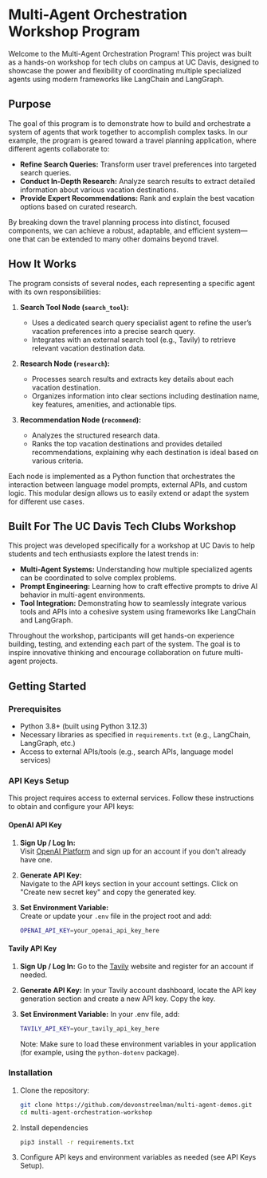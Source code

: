 # Multi-Agent Orchestration Workshop Program

Welcome to the Multi-Agent Orchestration Program! This project was built as a hands-on workshop for tech clubs on campus at UC Davis, designed to showcase the power and flexibility of coordinating multiple specialized agents using modern frameworks like LangChain and LangGraph.

## Purpose

The goal of this program is to demonstrate how to build and orchestrate a system of agents that work together to accomplish complex tasks. In our example, the program is geared toward a travel planning application, where different agents collaborate to:

- **Refine Search Queries:** Transform user travel preferences into targeted search queries.
- **Conduct In-Depth Research:** Analyze search results to extract detailed information about various vacation destinations.
- **Provide Expert Recommendations:** Rank and explain the best vacation options based on curated research.

By breaking down the travel planning process into distinct, focused components, we can achieve a robust, adaptable, and efficient system—one that can be extended to many other domains beyond travel.

## How It Works

The program consists of several nodes, each representing a specific agent with its own responsibilities:

1. **Search Tool Node (`search_tool`):**

   - Uses a dedicated search query specialist agent to refine the user’s vacation preferences into a precise search query.
   - Integrates with an external search tool (e.g., Tavily) to retrieve relevant vacation destination data.

2. **Research Node (`research`):**

   - Processes search results and extracts key details about each vacation destination.
   - Organizes information into clear sections including destination name, key features, amenities, and actionable tips.

3. **Recommendation Node (`recommend`):**
   - Analyzes the structured research data.
   - Ranks the top vacation destinations and provides detailed recommendations, explaining why each destination is ideal based on various criteria.

Each node is implemented as a Python function that orchestrates the interaction between language model prompts, external APIs, and custom logic. This modular design allows us to easily extend or adapt the system for different use cases.

## Built For The UC Davis Tech Clubs Workshop

This project was developed specifically for a workshop at UC Davis to help students and tech enthusiasts explore the latest trends in:

- **Multi-Agent Systems:** Understanding how multiple specialized agents can be coordinated to solve complex problems.
- **Prompt Engineering:** Learning how to craft effective prompts to drive AI behavior in multi-agent environments.
- **Tool Integration:** Demonstrating how to seamlessly integrate various tools and APIs into a cohesive system using frameworks like LangChain and LangGraph.

Throughout the workshop, participants will get hands-on experience building, testing, and extending each part of the system. The goal is to inspire innovative thinking and encourage collaboration on future multi-agent projects.

## Getting Started

### Prerequisites

- Python 3.8+ (built using Python 3.12.3)
- Necessary libraries as specified in `requirements.txt` (e.g., LangChain, LangGraph, etc.)
- Access to external APIs/tools (e.g., search APIs, language model services)

### API Keys Setup

This project requires access to external services. Follow these instructions to obtain and configure your API keys:

#### OpenAI API Key

1. **Sign Up / Log In:**  
   Visit [OpenAI Platform](https://platform.openai.com/) and sign up for an account if you don't already have one.

2. **Generate API Key:**  
   Navigate to the API keys section in your account settings. Click on "Create new secret key" and copy the generated key.

3. **Set Environment Variable:**  
   Create or update your `.env` file in the project root and add:

   ```bash
   OPENAI_API_KEY=your_openai_api_key_here

   ```

#### Tavily API Key

1. **Sign Up / Log In:**
   Go to the [Tavily](https://tavily.com/) website and register for an account if needed.

2. **Generate API Key:**
   In your Tavily account dashboard, locate the API key generation section and create a new API key. Copy the key.

3. **Set Environment Variable:**
   In your .env file, add:

   ```bash
   TAVILY_API_KEY=your_tavily_api_key_here
   ```

   Note: Make sure to load these environment variables in your application (for example, using the `python-dotenv` package).

### Installation

1. Clone the repository:

   ```bash
   git clone https://github.com/devonstreelman/multi-agent-demos.git
   cd multi-agent-orchestration-workshop
   ```

2. Install dependencies

   ```bash
   pip3 install -r requirements.txt
   ```

3. Configure API keys and environment variables as needed (see API Keys Setup).
